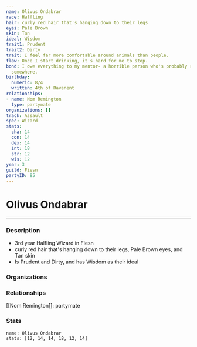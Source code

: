 ```yaml
---
name: Olivus Ondabrar
race: Halfling
hair: curly red hair that's hanging down to their legs
eyes: Pale Brown
skin: Tan
ideal: Wisdom
trait1: Prudent
trait2: Dirty
trait: I feel far more comfortable around animals than people.
flaw: Once I start drinking, it's hard for me to stop.
bond: I owe everything to my mentor- a horrible person who's probably rotting in jail
  somewhere.
birthday:
  numeric: 8/4
  written: 4th of Ravenent
relationships:
- name: Nom Remington
  type: partymate
organizations: []
track: Assault
spec: Wizard
stats:
  cha: 14
  con: 14
  dex: 14
  int: 18
  str: 12
  wis: 12
year: 3
guild: Fiesn
partyID: 85
---
```

# Olivus Ondabrar
---
### Description
- 3rd year Halfling Wizard in Fiesn
- curly red hair that's hanging down to their legs, Pale Brown eyes, and Tan skin
- Is Prudent and Dirty, and has Wisdom as their ideal

### Organizations
### Relationships
[[Nom Remington]]: partymate
### Stats
```statblock
name: Olivus Ondabrar
stats: [12, 14, 14, 18, 12, 14]
```